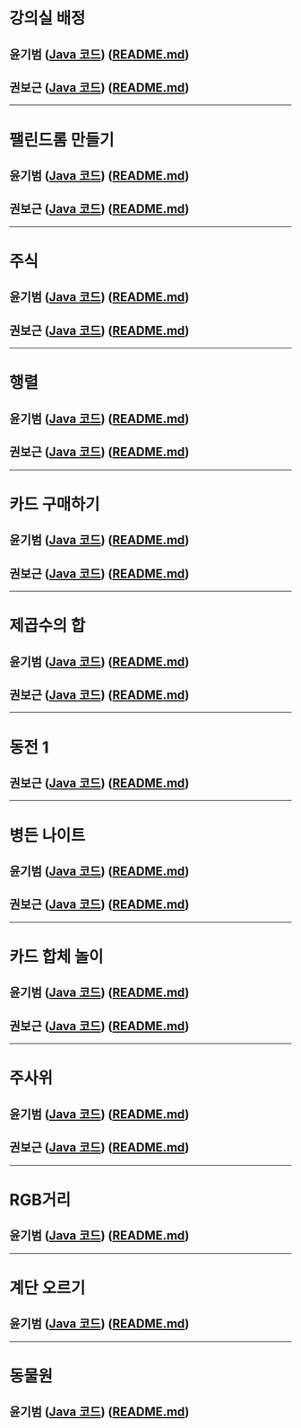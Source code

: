 # 강의실 배정

## 윤기범 ([Java 코드](백준_강의실배정_윤기범.java)) ([README.md](src/강의실배정_윤기범.md))
## 권보근 ([Java 코드](백준_강의실배정_권보근.java)) ([README.md](src/강의실배정_권보근.md))

<hr>

# 팰린드롬 만들기

## 윤기범 ([Java 코드](백준_팰린드롬만들기_윤기범.java)) ([README.md](src/팰린드롬만들기_윤기범.md))
## 권보근 ([Java 코드](백준_팰린드롬만들기_권보근.java)) ([README.md](src/팰린드롬만들기_권보근.md))

<hr>

# 주식

## 윤기범 ([Java 코드](백준_주식_윤기범.java)) ([README.md](src/주식_윤기범.md))
## 권보근 ([Java 코드](백준_주식_권보근.java)) ([README.md](src/주식_권보근.md))

<hr>

# 행렬
## 윤기범 ([Java 코드](백준_행렬_윤기범.java)) ([README.md](src/행렬_윤기범.md))
## 권보근 ([Java 코드](백준_행렬_권보근.java)) ([README.md](src/행렬_권보근.md))

<hr>

# 카드 구매하기

## 윤기범 ([Java 코드](백준_카드구매하기_윤기범.java)) ([README.md](src/카드구매하기_윤기범.md))
## 권보근 ([Java 코드](백준_카드구매하기_권보근.java)) ([README.md](src/카드구매하기_권보근.md))

<hr>

# 제곱수의 합

## 윤기범 ([Java 코드](백준_제곱수의합_윤기범.java)) ([README.md](src/제곱수의합_윤기범.md))
## 권보근 ([Java 코드](백준_제곱수의합_권보근.java)) ([README.md](src/제곱수의합_권보근.md))

<hr>

# 동전 1

## 권보근 ([Java 코드](백준_동전1_권보근.java)) ([README.md](src/동전1_권보근.md))

<hr>

# 병든 나이트

## 윤기범 ([Java 코드](백준_병든나이트_윤기범.java)) ([README.md](src/병든나이트_윤기범.md))
## 권보근 ([Java 코드](백준_병든나이트_권보근.java)) ([README.md](src/병든나이트_권보근.md))

<hr>

# 카드 합체 놀이

## 윤기범 ([Java 코드](백준_카드합체놀이_윤기범.java)) ([README.md](src/카드합체놀이_윤기범.md))
## 권보근 ([Java 코드](백준_카드합체놀이_권보근.java)) ([README.md](src/카드합체놀이_권보근.md))

<hr>

# 주사위
## 윤기범 ([Java 코드](백준_주사위_윤기범.java)) ([README.md](src/주사위_윤기범.md))
## 권보근 ([Java 코드](백준_주사위_권보근.java)) ([README.md](src/주사위_권보근.md))

<hr>

# RGB거리
## 윤기범 ([Java 코드](백준_RGB거리_윤기범.java)) ([README.md](src/RGB거리_윤기범.md))

<hr>

# 계단 오르기
## 윤기범 ([Java 코드](백준_계단오르기_윤기범.java)) ([README.md](src/계단오르기_윤기범.md))

<hr>

# 동물원
## 윤기범 ([Java 코드](백준_동물원_윤기범.java)) ([README.md](src/동물원_윤기범.md))

